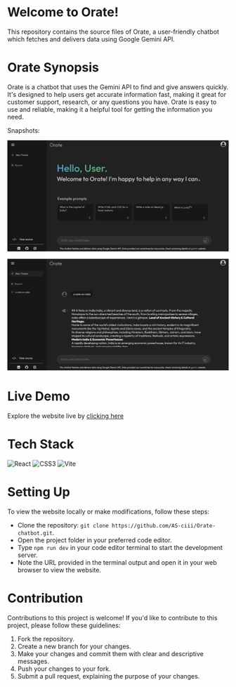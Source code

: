# Welcome to Orate!
This repository contains the source files of Orate, a user-friendly chatbot which fetches and delivers data using Google Gemini API.

# Orate Synopsis
Orate is a chatbot that uses the Gemini API to find and give answers quickly. It's designed to help users get accurate information fast, making it great for customer support, research, or any questions you have. Orate is easy to use and reliable, making it a helpful tool for getting the information you need.

Snapshots:

![Orate ss](https://github.com/AS-ciii/Orate-chatbot/blob/main/src/assets/Orate-ss-1.jpeg)

![Orate ss](https://github.com/AS-ciii/Orate-chatbot/blob/main/src/assets/Orate-ss-2.jpeg)


# Live Demo
Explore the website live by [clicking here](https://orate-ai-chatbot.netlify.app)

# Tech Stack
![React](https://img.shields.io/badge/react-%2320232a.svg?style=for-the-badge&logo=react&logoColor=%2361DAFB) ![CSS3](https://img.shields.io/badge/CSS3-1572B6?style=for-the-badge&logo=css3&logoColor=white) 
![Vite](https://img.shields.io/badge/vite-%23646CFF.svg?style=for-the-badge&logo=vite&logoColor=white)

# Setting Up
To view the website locally or make modifications, follow these steps:

- Clone the repository: `git clone https://github.com/AS-ciii/Orate-chatbot.git`.
- Open the project folder in your preferred code editor.
- Type `npm run dev` in your code editor terminal to start the development server.
- Note the URL provided in the terminal output and open it in your web browser to view the website.

# Contribution
Contributions to this project is welcome! If you'd like to contribute to this project, please follow these guidelines:

1. Fork the repository.
2. Create a new branch for your changes.
3. Make your changes and commit them with clear and descriptive messages.
4. Push your changes to your fork.
5. Submit a pull request, explaining the purpose of your changes.
